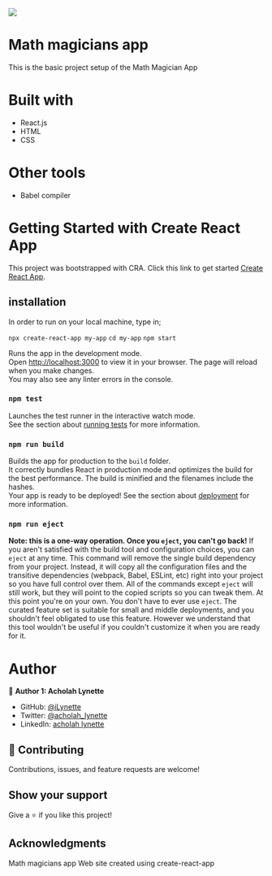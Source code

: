 ![](https://img.shields.io/badge/Microverse-blueviolet)
# Math magicians app
This is the basic project setup of the Math Magician App

# Built with
- React.js
- HTML
- CSS
# Other tools
- Babel compiler
# Getting Started with Create React App
This project was bootstrapped with CRA. Click this link to get started [Create React App](https://reactjs.org/docs/create-a-new-react-app.html#create-react-app).
## installation
In order to run on your local machine, type in;

`npx create-react-app my-app`
`cd my-app`
`npm start`

Runs the app in the development mode.\
Open [http://localhost:3000](http://localhost:3000) to view it in your browser.
The page will reload when you make changes.\
You may also see any linter errors in the console.
### `npm test`
Launches the test runner in the interactive watch mode.\
See the section about [running tests](https://facebook.github.io/create-react-app/docs/running-tests) for more information.
### `npm run build`
Builds the app for production to the `build` folder.\
It correctly bundles React in production mode and optimizes the build for the best performance.
The build is minified and the filenames include the hashes.\
Your app is ready to be deployed!
See the section about [deployment](https://facebook.github.io/create-react-app/docs/deployment) for more information.
### `npm run eject`
**Note: this is a one-way operation. Once you `eject`, you can't go back!**
If you aren't satisfied with the build tool and configuration choices, you can `eject` at any time. This command will remove the single build dependency from your project.
Instead, it will copy all the configuration files and the transitive dependencies (webpack, Babel, ESLint, etc) right into your project so you have full control over them. All of the commands except `eject` will still work, but they will point to the copied scripts so you can tweak them. At this point you're on your own.
You don't have to ever use `eject`. The curated feature set is suitable for small and middle deployments, and you shouldn't feel obligated to use this feature. However we understand that this tool wouldn't be useful if you couldn't customize it when you are ready for it.

# Author
:bust_in_silhouette: **Author 1: Acholah Lynette**
- GitHub: [@iLynette](https://github.com/iLynette)
- Twitter: [@acholah_lynette](https://twitter.com/acholah_lynette)
- LinkedIn: [acholah lynette](https://www.linkedin.com/in/lynette-acholah/)

## :handshake: Contributing
Contributions, issues, and feature requests are welcome!
## Show your support
Give a :star:️ if you like this project!
## Acknowledgments

Math magicians app
Web site created using create-react-app